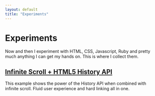 ```yaml
---
layout: default
title: "Experiments"
---
```


# Experiments

Now and then I experiment with HTML, CSS, Javascript, Ruby and pretty much anything I can get my hands on. This is where I collect them.

## [Infinite Scroll + HTML5 History API](/experiments/history-api/)

This example shows the power of the History API when combined with infinite scroll. Fluid user experience and hard linking all in one.